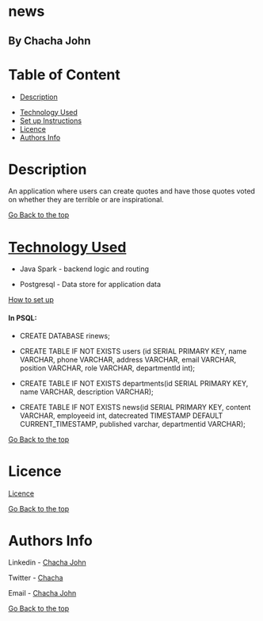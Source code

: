 # news

## By Chacha John 

# Table of Content

+ [Description](#description)
<!-- + [Screenshots](#screenshots) -->
+ [Technology Used](#technology-used)
+ [Set up Instructions](#setup-instructions)
+ [Licence](#licence)
+ [Authors Info](#authors-Info)

# Description
<p>An application where users can create quotes and have those quotes voted on whether they are terrible or are inspirational.</p>

[Go Back to the top](#news)

<!-- # Screenshots
![Landing page screenshot](/src/main/resources/public/images/luku.png "Landing page")
![Add sighting page screenshot](/src/main/resources/public/images/luku2.png "Add sighting page")
 -->
# [Technology Used](#technology-used)
* Java Spark - backend logic and routing

* Postgresql - Data store for application data

[How to set up](#setup-instructions)
#### In PSQL:
* CREATE DATABASE rinews; 

* CREATE TABLE IF NOT EXISTS users (id SERIAL PRIMARY KEY, name VARCHAR, phone VARCHAR, address VARCHAR, email VARCHAR, position VARCHAR, role VARCHAR, departmentId int);

* CREATE TABLE IF NOT EXISTS departments(id SERIAL PRIMARY KEY, name VARCHAR, description VARCHAR);

* CREATE TABLE IF NOT EXISTS news(id SERIAL PRIMARY KEY, content VARCHAR, employeeid int, datecreated TIMESTAMP DEFAULT CURRENT_TIMESTAMP, published varchar, departmentid VARCHAR);


[Go Back to the top](#news)

# Licence

[Licence](LICENSE)

[Go Back to the top](#news)

# Authors Info

Linkedin - [Chacha John](https://www.linkedin.com/in/chachaup/)

Twitter - [Chacha](https://www.twitter.com/_chachaup)

Email - [Chacha John](mailto:chachaerickjo@gmail.com)

[Go Back to the top](#news)
